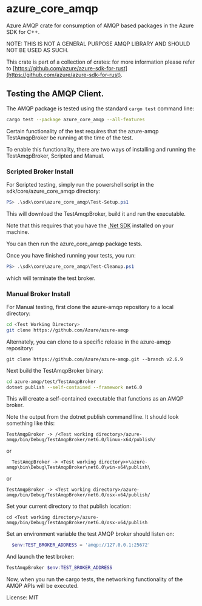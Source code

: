 # azure_core_amqp

Azure AMQP crate for consumption of AMQP based packages in the Azure SDK for C++.

NOTE: THIS IS NOT A GENERAL PURPOSE AMQP LIBRARY AND SHOULD NOT BE USED AS SUCH.

This crate is part of a collection of crates: for more information please refer to [https://github.com/azure/azure-sdk-for-rust](https://github.com/azure/azure-sdk-for-rust).

## Testing the AMQP Client.

The AMQP package is tested using the standard `cargo test` command line:

```bash
cargo test --package azure_core_amqp --all-features
```

Certain functionality of the test requires that the azure-amqp TestAmqpBroker be running at the time of the test.

To enable this functionality, there are two ways of installing and running the TestAmqpBroker, Scripted and Manual.

### Scripted Broker Install
For Scripted testing, simply run the powershell script in the sdk/core/azure_core_amqp directory:

```powershell
PS> .\sdk\core\azure_core_amqp\Test-Setup.ps1
```

This will download the TestAmqpBroker, build it and run the executable.

Note that this requires that you have the [.Net SDK](https://dot.net/download) installed on your machine.

You can then run the azure_core_amqp package tests.

Once you have finished running your tests, you run:

```powershell
PS> .\sdk\core\azure_core_amqp\Test-Cleanup.ps1
```

which will terminate the test broker.

### Manual Broker Install
For Manual testing, first clone the azure-amqp repository to a local directory:

```bash
cd <Test Working Directory>
git clone https://github.com/Azure/azure-amqp
```

Alternately, you can clone to a specific release in the azure-amqp repository:

```
git clone https://github.com/Azure/azure-amqp.git --branch v2.6.9
```

Next build the TestAmqpBroker binary:

```bash
cd azure-amqp/test/TestAmqpBroker
dotnet publish --self-contained --framework net6.0
```

This will create a self-contained executable that functions as an AMQP broker.

Note the output from the dotnet publish command line. It should look something like this:

```
TestAmqpBroker -> /<Test working directory>/azure-amqp/bin/Debug/TestAmqpBroker/net6.0/linux-x64/publish/
```

or

```
  TestAmqpBroker -> <Test working directory>>\azure-amqp\bin\Debug\TestAmqpBroker\net6.0\win-x64\publish\
```

or

```
TestAmqpBroker -> <Test working directory>/azure-amqp/bin/Debug/TestAmqpBroker/net6.0/osx-x64/publish/
```

Set your current directory to that publish location:

```
cd <Test working directory>/azure-amqp/bin/Debug/TestAmqpBroker/net6.0/osx-x64/publish
```

Set an environment variable the test AMQP broker should listen on:

```powershell
  $env:TEST_BROKER_ADDRESS = 'amqp://127.0.0.1:25672'
```

And launch the test broker:

```powershell
TestAmqpBroker $env:TEST_BROKER_ADDRESS
```

Now, when you run the cargo tests, the networking functionality of the AMQP APIs will be executed.

License: MIT
